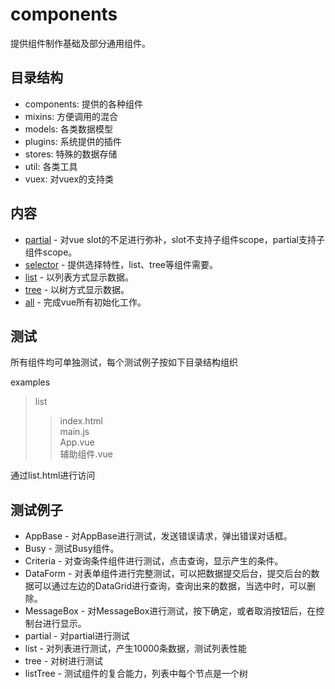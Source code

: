 # components

提供组件制作基础及部分通用组件。

## 目录结构

* components: 提供的各种组件
* mixins: 方便调用的混合
* models: 各类数据模型
* plugins: 系统提供的插件
* stores: 特殊的数据存储
* util: 各类工具
* vuex: 对vuex的支持类

## 内容

* [partial](docs/partial.md) - 对vue slot的不足进行弥补，slot不支持子组件scope，partial支持子组件scope。
* [selector](docs/selector.md) - 提供选择特性，list、tree等组件需要。
* [list](docs/list.md) - 以列表方式显示数据。
* [tree](docs/tree.md) - 以树方式显示数据。
* [all](docs/all.md) - 完成vue所有初始化工作。

## 测试

所有组件均可单独测试，每个测试例子按如下目录结构组织

examples
>list
>>index.html  
>>main.js  
>>App.vue  
>>辅助组件.vue

通过list.html进行访问

## 测试例子

* AppBase - 对AppBase进行测试，发送错误请求，弹出错误对话框。
* Busy - 测试Busy组件。
* Criteria - 对查询条件组件进行测试，点击查询，显示产生的条件。
* DataForm - 对表单组件进行完整测试，可以把数据提交后台，提交后台的数据可以通过左边的DataGrid进行查询，查询出来的数据，当选中时，可以删除。
* MessageBox - 对MessageBox进行测试，按下确定，或者取消按钮后，在控制台进行显示。
* partial - 对partial进行测试
* list - 对列表进行测试，产生10000条数据，测试列表性能
* tree - 对树进行测试
* listTree - 测试组件的复合能力，列表中每个节点是一个树
